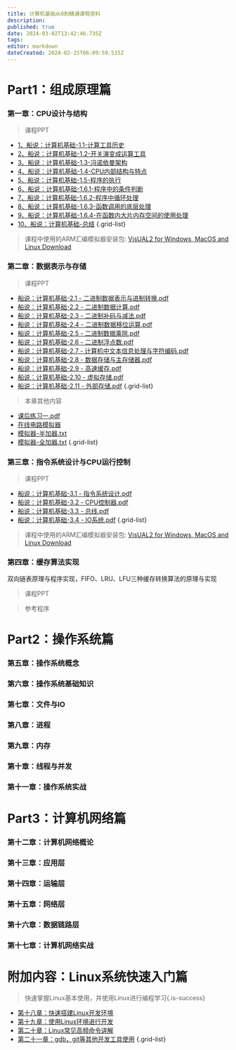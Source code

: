 ```yaml
---
title: 计算机基础从0到精通课程资料
description: 
published: true
date: 2024-03-02T13:42:46.735Z
tags: 
editor: markdown
dateCreated: 2024-02-25T06:09:59.515Z
---
```


# Part1：组成原理篇



### 第一章：CPU设计与结构

> 课程PPT

- [1、船说：计算机基础-1.1-计算工具历史](https://www.alipan.com/s/P9Jyniw1cFm)
- [2、船说：计算机基础-1.2-开关演变成运算工具](https://www.alipan.com/s/4WbQXH2R3HQ)
- [3、船说：计算机基础-1.3-冯诺依曼架构](https://www.alipan.com/s/2YeHoTHsuua)
- [4、船说：计算机基础-1.4-CPU内部结构与特点](https://www.alipan.com/s/2dmwxmiMLFn)
- [5、船说：计算机基础-1.5-程序的执行](https://www.alipan.com/s/ekWfEtyeq8h)
- [6、船说：计算机基础-1.6.1-程序中的条件判断](https://www.alipan.com/s/zT9UxQyqP6U)
- [7、船说：计算机基础-1.6.2-程序中循环处理](https://www.alipan.com/s/1dwPuNXXne4)
- [8、船说：计算机基础-1.6.3-函数调用的底层处理](https://www.alipan.com/s/sFHoFaYpWXp)
- [9、船说：计算机基础-1.6.4-在函数内大片内存空间的使用处理](https://www.alipan.com/s/dzHiq7eJAia)
- [10、船说：计算机基础-总结](https://www.alipan.com/s/EutmJSJGuNa)
{.grid-list}

> 课程中使用的ARM汇编模拟器安装包: [VisUAL2 for Windows, MacOS and Linux Download](https://scc416.github.io/Visual2-doc/download)



### 第二章：数据表示与存储

> 课程PPT

- [船说：计算机基础-2.1 - 二进制数据表示与进制转换.pdf](https://www.alipan.com/s/hWd3PnpLKqC)
- [船说：计算机基础-2.2 - 二进制数据计算.pdf](https://www.alipan.com/s/qCQh7p7UGZC)
- [船说：计算机基础-2.3 - 二进制补码与减法.pdf](https://www.alipan.com/s/jz8PWvVBsL6)
- [船说：计算机基础-2.4 - 二进制数据移位运算.pdf](https://www.alipan.com/s/eeEMfqqb5VE)
- [船说：计算机基础-2.5 - 二进制数据乘除.pdf](https://www.alipan.com/s/DYpu4z4mtV6)
- [船说：计算机基础-2.6 - 二进制浮点数.pdf](https://www.alipan.com/s/NZEXhPZR2KP)
- [船说：计算机基础-2.7 - 计算机中文本信息处理与字符编码.pdf](https://www.alipan.com/s/1Aw7j3Po2da)
- [船说：计算机基础-2.8 - 数据存储与主存储器.pdf](https://www.alipan.com/s/zZrRqcYk4nq)
- [船说：计算机基础-2.9 - 高速缓存.pdf](https://www.alipan.com/s/DToadjwssDK)
- [船说：计算机基础-2.10 - 虚拟存储.pdf](https://www.alipan.com/s/kTYAsBQnkth)
- [船说：计算机基础-2.11 - 外部存储.pdf](https://www.alipan.com/s/Dvn6BZrAA2Q)
{.grid-list}

> 本章其他内容
- [课后练习一.pdf](https://www.alipan.com/s/tEKApbf3gvw)
- [在线电路模拟器](https://exp.xiaogd.net/circuitjs1-zh/circuitjs.html)
- [模拟器-半加器.txt](https://www.alipan.com/s/vMNbSN2WujU)
- [模拟器-全加器.txt](https://www.alipan.com/s/ZkmM1AiMwFx)
{.grid-list}

### 第三章：指令系统设计与CPU运行控制

> 课程PPT

- [船说：计算机基础-3.1 - 指令系统设计.pdf](https://www.alipan.com/s/FA8et2CVR8K)
- [船说：计算机基础-3.2 - CPU控制器.pdf](https://www.alipan.com/s/ZuJe4hFejQF)
- [船说：计算机基础-3.3 - 总线.pdf](https://www.alipan.com/s/EfnbGRUzPLJ)
- [船说：计算机基础-3.4 - IO系统.pdf](https://www.alipan.com/s/gJ2wpF1Dyqw)
{.grid-list}

> 课程中使用的ARM汇编模拟器安装包: [VisUAL2 for Windows, MacOS and Linux Download](https://scc416.github.io/Visual2-doc/download)

### 第四章：缓存算法实现
双向链表原理与程序实现，FIFO、LRU、LFU三种缓存转换算法的原理与实现

> 课程PPT

> 参考程序



# Part2：操作系统篇
### 第五章：操作系统概念
### 第六章：操作系统基础知识
### 第七章：文件与IO
### 第八章：进程
### 第九章：内存
### 第十章：线程与并发
### 第十一章：操作系统实战

# Part3：计算机网络篇
### 第十二章：计算机网络概论
### 第十三章：应用层
### 第十四章：运输层
### 第十五章：网络层
### 第十六章：数据链路层
### 第十七章：计算机网络实战

# 附加内容：Linux系统快速入门篇
> 快速掌握Linux基本使用，并使用Linux进行编程学习{.is-success}
- [第十八章：快速搭建Linux开发环境]()
- [第十九章：使用Linux环境进行开发]()
- [第二十章：Linux常见高频命令讲解]()
- [第二十一章：gdb，git等其他开发工具使用]()
{.grid-list}

